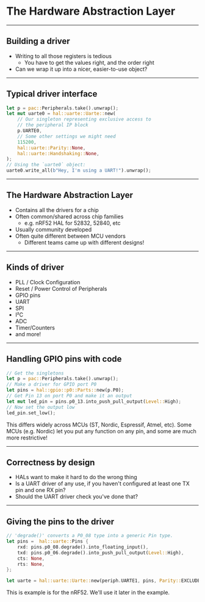 # The Hardware Abstraction Layer

---

## Building a driver

* Writing to all those registers is tedious
  * You have to get the values right, and the order right
* Can we wrap it up into a nicer, easier-to-use object?

---

## Typical driver interface

```rust
let p = pac::Peripherals.take().unwrap();
let mut uarte0 = hal::uarte::Uarte::new(
    // Our singleton representing exclusive access to
    // the peripheral IP block
    p.UARTE0,
    // Some other settings we might need
    115200,
    hal::uarte::Parity::None,
    hal::uarte::Handshaking::None,
);
// Using the `uarte0` object:
uarte0.write_all(b"Hey, I'm using a UART!").unwrap();
```

---

## The Hardware Abstraction Layer

* Contains all the drivers for a chip
* Often common/shared across chip families
  * e.g. nRF52 HAL for 52832, 52840, etc
* Usually community developed
* Often quite different between MCU vendors
  * Different teams came up with different designs!

---

## Kinds of driver

* PLL / Clock Configuration
* Reset / Power Control of Peripherals
* GPIO pins
* UART
* SPI
* I²C
* ADC
* Timer/Counters
* and more!

---

## Handling GPIO pins with code

```rust
// Get the singletons
let p = pac::Peripherals.take().unwrap();
// Make a driver for GPIO port P0
let pins = hal::gpio::p0::Parts::new(p.P0);
// Get Pin 13 on port P0 and make it an output
let mut led_pin = pins.p0_13.into_push_pull_output(Level::High);
// Now set the output low
led_pin.set_low();
```

This differs widely across MCUs (ST, Nordic, Espressif, Atmel, etc). Some MCUs (e.g. Nordic) let you put any function on any pin, and some are much more restrictive!

---

## Correctness by design

* HALs want to make it hard to do the wrong thing
* Is a UART driver of any use, if you haven't configured at least one TX pin and one RX pin?
* Should the UART driver check you've done that?

---

## Giving the pins to the driver

```rust
// 'degrade()' converts a P0_08 type into a generic Pin type.
let pins =  hal::uarte::Pins {
    rxd: pins.p0_08.degrade().into_floating_input(),
    txd: pins.p0_06.degrade().into_push_pull_output(Level::High),
    cts: None,
    rts: None,
};

let uarte = hal::uarte::Uarte::new(periph.UARTE1, pins, Parity::EXCLUDED, Baudrate::BAUD115200);
```

This is example is for the nRF52. We'll use it later in the example.

